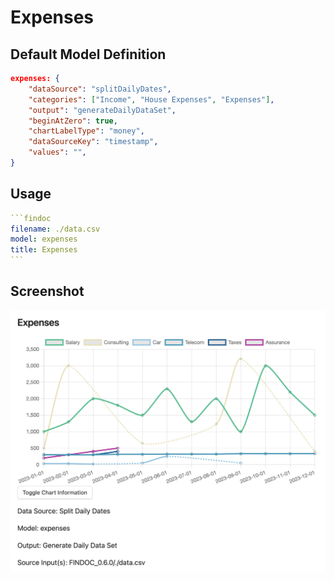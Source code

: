 # Expenses

## Default Model Definition

```json
expenses: {
    "dataSource": "splitDailyDates",
    "categories": ["Income", "House Expenses", "Expenses"],
    "output": "generateDailyDataSet",
    "beginAtZero": true,
    "chartLabelType": "money",
    "dataSourceKey": "timestamp",
    "values": "",
}
```

## Usage

````yml
```findoc
filename: ./data.csv
model: expenses
title: Expenses
```
````

## Screenshot

![Expenses](/img/models/expenses.png)

